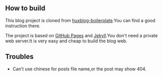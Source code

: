 ## How to build
This blog project is cloned from [huxblog-boilerplate](https://https://github.com/Huxpro/huxpro.github.io).You can find a good instruction there.

The project is based on <a href="https://pages.github.com/">GitHub Pages</a> and <a href="http://jekyll.com.cn/">Jekyll</a>.You don't need a private web server.It is very easy and cheap to build the blog web.

## Troubles

- Can't use chinese for posts file name,or the post may show 404.

